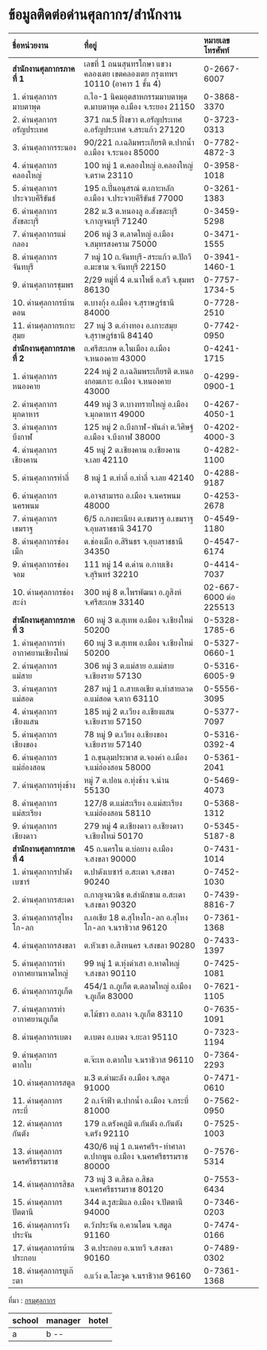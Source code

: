 ข้อมูลติดต่อด่านศุลกากร/สำนักงาน
===

|ชื่อหน่วยงาน	              |ที่อยู่                                       |หมายเลขโทรศัพท์|
|:--------------------------|:---------------------------------------------|:----------|
|**สำนักงานศุลกากรภาคที่ 1**|เลขที่ 1 ถนนสุนทรโกษา แขวงคลองเตย เขตคลองเตย กรุงเทพฯ 10110 (อาคาร 1 ชั้น 4)|0-2667-6007|
|1. ด่านศุลกากรมาบตาพุด	|ถ.ไอ-1 นิคมอุตสาหกรรมมาบตาพุด ต.มาบตาพุด อ.เมือง จ.ระยอง 21150	|0-3868-3370|
|2. ด่านศุลกากรอรัญประเทศ|371 กม.5 ฝั่งขวา ต.อรัญประเทศ อ.อรัญประเทศ จ.สระแก้ว 27120|	0-3723-0313|
|3. ด่านศุลกากรระนอง|	90/221 ถ.เฉลิมพระเกียรติ ต.ปากน้ำ อ.เมือง จ.ระนอง 85000	|0-7782-4872-3|
|4. ด่านศุลกากรคลองใหญ่	|100 หมู่ 1 ต.คลองใหญ่ อ.คลองใหญ่ จ.ตราด 23110|	0-3958-1018|
|5. ด่านศุลกากรประจวบคีรีขันธ์	|195 ถ.ปิ่นอนุสรณ์ ต.เกาะหลัก อ.เมือง จ.ประจวบคีรีขันธ์ 77000	|0-3261-1383|
|6. ด่านศุลกากรสังขละบุรี	|282 ม.3 ต.หนองลู อ.สังขละบุรี จ.กาญจนบุรี 71240	|0-3459-5298|
|7. ด่านศุลกากรแม่กลอง	|206 หมู่ 3 ต.ลาดใหญ่ อ.เมือง จ.สมุทรสงคราม 75000	|0-3471-1555|
|8. ด่านศุลกากรจันทบุรี	|7 หมู่ 10 ถ.จันทบุรี-สระแก้ว ต.ปัถวี อ.มะขาม จ.จันทบุรี 22150	|0-3941-1460-1|
|9. ด่านศุลกากรชุมพร	|2/29 หมู่ที่ 4 ต.นาโพธิ์ อ.สวี จ.ชุมพร 86130	|0-7757-1734-5|
|10. ด่านศุลกากรบ้านดอน|ต.บางกุ้ง อ.เมือง จ.สุราษฎร์ธานี 84000|	0-7728-2510|
|11. ด่านศุลกากรเกาะสุมย|27 หมู่ 3 ต.อ่างทอง อ.เกาะสมุย จ.สุราษฎร์ธานี 84140|	0-7742-0950|
|**สำนักงานศุลกากรภาคที่ 2**  |ถ.ศรีสะเกษ ต.ในเมือง อ.เมือง จ.หนองคาย 43000|	0-4241-1715|
|1. ด่านศุลกากรหนองคาย|224 หมู่ 2 ถ.เฉลิมพระเกียรติ ต.หนองกอมเกาะ อ.เมือง จ.หนองคาย 43000|	0-4299-0900-1|
|2. ด่านศุลกากรมุกดาหาร|449 หมู่ 3 ต.บางทรายใหญ่ อ.เมือง จ.มุกดาหาร 49000|	0-4267-4050-1|
|3. ด่านศุลกากรบึงกาฬ|	125 หมู่ 2 ถ.บึงกาฬ-พันลำ ต.วิศิษฐ์ อ.เมือง จ.บึงกาฬ 38000|	0-4202-4000-3|
|4. ด่านศุลกากรเชียงคาน|45 หมู่ 2 ต.เชียงคาน อ.เชียงคาน จ.เลย 42110|	0-4282-1100|
|5. ด่านศุลกากรท่าลี่|	8 หมู่ 1 ต.ท่าลี่ อ.ท่าลี่ จ.เลย 42140|	0-4288-9187|
|6. ด่านศุลกากรนครพนม|	 ต.อาจสามารถ อ.เมือง จ.นครพนม 48000	|0-4253-2678|
|7. ด่านศุลกากรเขมราฐ|	6/5 ถ.กงพะเนียง ต.เขมราฐ อ.เขมราฐ จ.อุบลราชธานี 34170	|0-4549-1180|
|8. ด่านศุลกากรช่องเม็ก|	ต.ช่องเม็ก อ.สิรินธร จ.อุบลราชธานี 34350	|0-4547-6174|
|9. ด่านศุลกากรช่องจอม|	111 หมู่ 14 ต.ด่าน อ.กาบเชิง จ.สุรินทร์ 32210	|0-4414-7037|
|10. ด่านศุลกากรช่องสะงำ|	300 หมู่ 8 ต.ไพรพัฒนา อ.ภูสิงห์ จ.ศรีสะเกษ 33140	|02-667-6000 ต่อ 225513|
|**สำนักงานศุลกากรภาคที่ 3**|	60 หมู่ 3 ต.สุเทพ อ.เมือง จ.เชียงใหม่ 50200	|0-5328-1785-6|
|1. ด่านศุลกากรท่าอากาศยานเชียงใหม่|	60 หมู่ 3 ต.สุเทพ อ.เมือง จ.เชียงใหม่ 50200	|0-5327-0660-1|
|2. ด่านศุลกากรแม่สาย|	306 หมู่ 3 ต.แม่สาย อ.แม่สาย จ.เชียงราย 57130	|0-5316-6005-9|
|3. ด่านศุลกากรแม่สอด|	287 หมู่ 1 ถ.สายเอเชีย ต.ท่าสายลวด อ.แม่สอด จ.ตาก 63110	|0-5556-3095|
|4. ด่านศุลกากรเชียงแสน|	185 หมู่ 2 ต.เวียง อ.เชียงแสน จ.เชียงราย 57150	|0-5377-7097|
|5. ด่านศุลกากรเชียงของ|	78 หมู่ 9 ต.เวียง อ.เชียงของ จ.เชียงราย 57140	|0-5316-0392-4|
|6. ด่านศุลกากรแม่ฮ่องสอน|	1 ถ.ขุนลุมประพาส ต.จองคำ อ.เมือง จ.แม่ฮ่องสอน 58000	|0-5361-2041|
|7. ด่านศุลกากรทุ่งช้าง|	หมู่ 7 ต.ปอน อ.ทุ่งช้าง จ.น่าน 55130	|0-5469-4073|
|8. ด่านศุลกากรแม่สะเรียง|	127/8 ต.แม่สะเรียง อ.แม่สะเรียง จ.แม่ฮ่องสอน 58110	|0-5368-1312|
|9. ด่านศุลกากรเชียงดาว|	279 หมู่ 4 ต.เชียงดาว อ.เชียงดาว จ.เชียงใหม่ 50170	|0-5345-5187-8|
|**สำนักงานศุลกากรภาคที่ 4**|	45 ถ.นครใน ต.บ่อยาง อ.เมือง จ.สงขลา 90000	|0-7431-1014|
|1. ด่านศุลกากรปาดังเบซาร์	|ต.ปาดังเบซาร์ อ.สะเดา จ.สงขลา 90240	|0-7452-1030|
|2. ด่านศุลกากรสะเดา|	ถ.กาญจนวนิช ต.สำนักขาม อ.สะเดา จ.สงขลา 90320	|0-7439-8816-7|
|3. ด่านศุลกากรสุไหงโก-ลก	|ถ.เอเชีย 18 ต.สุไหงโก-ลก อ.สุไหงโก-ลก จ.นราธิวาส 96120	|0-7361-1368|
|4. ด่านศุลกากรสงขลา|	ต.หัวเขา อ.สิงหนคร จ.สงขลา 90280	|0-7433-1397|
|5. ด่านศุลกากรท่าอากาศยานหาดใหญ่|	99 หมู่ 1 ต.ทุ่งตำเสา อ.หาดใหญ่ จ.สงขลา 90110	|0-7425-1081|
|6. ด่านศุลกากรภูเก็ต|	454/1 ถ.ภูเก็ต ต.ตลาดใหญ่ อ.เมือง จ.ภูเก็ต 83000|	0-7621-1105|
|7. ด่านศุลกากรท่าอากาศยานภูเก็ต	|ต.ไม้ขาว อ.ถลาง จ.ภูเก็ต 83110|	0-7635-1091|
|8. ด่านศุลกากรเบตง	|ต.เบตง อ.เบตง จ.ยะลา 95110	|0-7323-1194|
|9. ด่านศุลกากรตากใบ|	ต.จ๊ะเห อ.ตากใบ จ.นราธิวาส 96110	|0-7364-2293|
|10. ด่านศุลกากรสตูล|	ม.3 ต.ตำมะลัง อ.เมือง จ.สตูล 91000	|0-7471-0610|
|11. ด่านศุลกากรกระบี่|	2 ถ.เจ้าฟ้า ต.ปากน้ำ อ.เมือง จ.กระบี่ 81000	|0-7562-0950|
|12. ด่านศุลกากรกันตัง|	179 ถ.ตรังคภูมิ ต.กันตัง อ.กันตัง จ.ตรัง 92110	|0-7525-1003|
|13. ด่านศุลกากรนครศรีธรรมราช|	430/6 หมู่ 1 ถ.นครศรีฯ-ท่าศาลา ต.ปากพูน อ.เมือง จ.นครศรีธรรมราช 80000	|0-7576-5314|
|14. ด่านศุลกากรสิชล	|73 หมู่ 3 ต.สิชล อ.สิชล จ.นครศรีธรรมราช 80120	|0-7553-6434|
|15. ด่านศุลกากรปัตตานี|	344 ต.รูสะมิแล อ.เมือง จ.ปัตตานี 94000	|0-7346-0203|
|16. ด่านศุลกากรวังประจัน|	ต.วังประจัน อ.ควนโดน จ.สตูล 91160	|0-7474-0166|
|17. ด่านศุลกากรบ้านประกอบ|	3 ต.ประกอบ อ.นาทวี จ.สงขลา 90160	|0-7489-0302|
|18. ด่านศุลกากรบูเก๊ะตา|	อ.แว้ง ต.โละจูด จ.นราธิวาส 96160	|0-7361-1368|

ที่มา : [กรมศุลกากร](http://www.customs.go.th/list_multi_tab.php?link=list_abstract_tb_simple.php&ini_content=absdb_customs_house_contact&ini_menu=menu_about_160421_01&left_menu=menu_about_160421_01_161003_02&ini_tab=menu_about_160421_01_161003_02&tab=menu_about_160421_01_161003_02_161003_03&&tab=menu_about_160421_01_161003_02_161003_03&xleft_menu=menu_about_160421_01_161003_02_161003_03)

|school|manager  |hotel|
|--|--|--|
| a |b  --|

<!--stackedit_data:
eyJoaXN0b3J5IjpbLTEwNTk0OTc5MTUsLTIxMjIzNTcyMDhdfQ
==
-->